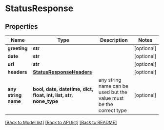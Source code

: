 # StatusResponse


## Properties
Name | Type | Description | Notes
------------ | ------------- | ------------- | -------------
**greeting** | **str** |  | [optional] 
**date** | **str** |  | [optional] 
**url** | **str** |  | [optional] 
**headers** | [**StatusResponseHeaders**](StatusResponseHeaders.md) |  | [optional] 
**any string name** | **bool, date, datetime, dict, float, int, list, str, none_type** | any string name can be used but the value must be the correct type | [optional]

[[Back to Model list]](../README.md#documentation-for-models) [[Back to API list]](../README.md#documentation-for-api-endpoints) [[Back to README]](../README.md)


